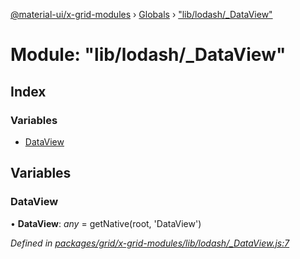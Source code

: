 [@material-ui/x-grid-modules](../README.md) › [Globals](../globals.md) › ["lib/lodash/_DataView"](_lib_lodash__dataview_.md)

# Module: "lib/lodash/_DataView"

## Index

### Variables

* [DataView](_lib_lodash__dataview_.md#dataview)

## Variables

###  DataView

• **DataView**: *any* = getNative(root, 'DataView')

*Defined in [packages/grid/x-grid-modules/lib/lodash/_DataView.js:7](https://github.com/mui-org/material-ui-x/blob/a679779/packages/grid/x-grid-modules/lib/lodash/_DataView.js#L7)*
